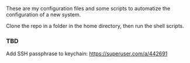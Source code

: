 These are my configuration files and some scripts to automatize the configuration of a new system.

Clone the repo in a folder in the home directory, then run the shell scripts.

### TBD
Add SSH passphrase to keychain: https://superuser.com/a/442691
